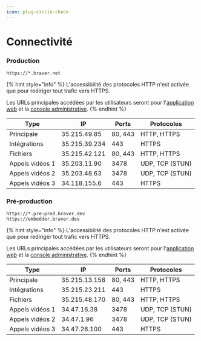 ```yaml
---
icon: plug-circle-check
---
```


# Connectivité

### Production

```url
https://*.braver.net
```

{% hint style="info" %}
L'accessibilité des protocoles HTTP n'est activée que pour rediriger tout trafic vers HTTPS.

Les URLs principales accédées par les utilisateurs seront pour l'[application web](https://app.braver.net) et la [console administrative](https://admin.braver.net).
{% endhint %}

| Type            | IP            | Ports   | Protocoles      |
| --------------- | ------------- | ------- | --------------- |
| Principale      | 35.215.49.85  | 80, 443 | HTTP, HTTPS     |
| Intégrations    | 35.215.39.234 | 443     | HTTPS           |
| Fichiers        | 35.215.42.121 | 80, 443 | HTTP, HTTPS     |
| Appels vidéos 1 | 35.203.11.90  | 3478    | UDP, TCP (STUN) |
| Appels vidéos 2 | 35.203.48.63  | 3478    | UDP, TCP (STUN) |
| Appels vidéos 3 | 34.118.155.6  | 443     | HTTPS           |

### Pré-production

```url
https://*.pre-prod.braver.dev
https://embedder.braver.dev
```

{% hint style="info" %}
L'accessibilité des protocoles HTTP n'est activée que pour rediriger tout trafic vers HTTPS.

Les URLs principales accédées par les utilisateurs seront pour l'[application web](https://app.pre-prod.braver.dev) et la [console administrative](https://admin.pre-prod.braver.dev).
{% endhint %}

| Type            | IP            | Ports   | Protocoles      |
| --------------- | ------------- | ------- | --------------- |
| Principale      | 35.215.13.158 | 80, 443 | HTTP, HTTPS     |
| Intégrations    | 35.215.23.211 | 443     | HTTPS           |
| Fichiers        | 35.215.48.170 | 80, 443 | HTTP, HTTPS     |
| Appels vidéos 1 | 34.47.16.38   | 3478    | UDP, TCP (STUN) |
| Appels vidéos 2 | 34.47.1.96    | 3478    | UDP, TCP (STUN) |
| Appels vidéos 3 | 34.47.26.100  | 443     | HTTPS           |
